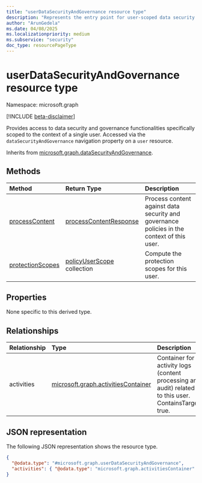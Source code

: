 ```yaml
---
title: "userDataSecurityAndGovernance resource type"
description: "Represents the entry point for user-scoped data security and governance features."
author: "ArunGedela"
ms.date: 04/08/2025
ms.localizationpriority: medium
ms.subservice: "security"
doc_type: resourcePageType
---
```


# userDataSecurityAndGovernance resource type

Namespace: microsoft.graph

[!INCLUDE [beta-disclaimer](../../includes/beta-disclaimer.md)]

Provides access to data security and governance functionalities specifically scoped to the context of a single user. Accessed via the `dataSecurityAndGovernance` navigation property on a `user` resource.

Inherits from [microsoft.graph.dataSecurityAndGovernance](../resources/datasecurityandgovernance.md).

## Methods

| Method       | Return Type | Description |
|:-------------|:------------|:------------|
| [processContent](../api/userdatasecurityandgovernance-processcontent.md) | [processContentResponse](../resources/processcontentresponse.md) | Process content against data security and governance policies in the context of this user. |
| [protectionScopes](../api/userdatasecurityandgovernance-processcontent.md) | [policyUserScope](../resources/policyuserscope.md) collection | Compute the protection scopes for this user. |

## Properties

None specific to this derived type.

## Relationships

|Relationship|Type|Description|
|:---|:---|:---|
|activities|[microsoft.graph.activitiesContainer](../resources/activitiescontainer.md)|Container for activity logs (content processing and audit) related to this user. ContainsTarget: true.|

## JSON representation

The following JSON representation shows the resource type.
<!-- {
  "blockType": "resource",
  "@odata.type": "microsoft.graph.userDataSecurityAndGovernance"
}
-->
``` json
{
  "@odata.type": "#microsoft.graph.userDataSecurityAndGovernance",
  "activities": { "@odata.type": "microsoft.graph.activitiesContainer" },
}
```
